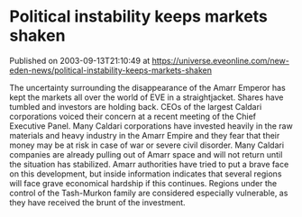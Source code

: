 # Political instability keeps markets shaken
Published on 2003-09-13T21:10:49 at https://universe.eveonline.com/new-eden-news/political-instability-keeps-markets-shaken

The uncertainty surrounding the disappearance of the Amarr Emperor has kept the markets all over the world of EVE in a straightjacket. Shares have tumbled and investors are holding back. CEOs of the largest Caldari corporations voiced their concern at a recent meeting of the Chief Executive Panel. Many Caldari corporations have invested heavily in the raw materials and heavy industry in the Amarr Empire and they fear that their money may be at risk in case of war or severe civil disorder. Many Caldari companies are already pulling out of Amarr space and will not return until the situation has stabilized. Amarr authorities have tried to put a brave face on this development, but inside information indicates that several regions will face grave economical hardship if this continues. Regions under the control of the Tash-Murkon family are considered especially vulnerable, as they have received the brunt of the investment.
